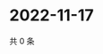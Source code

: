 # 2022-11-17

共 0 条

<!-- BEGIN WEIBO -->
<!-- 最后更新时间 Thu Nov 17 2022 20:09:09 GMT+0800 (China Standard Time) -->

<!-- END WEIBO -->

